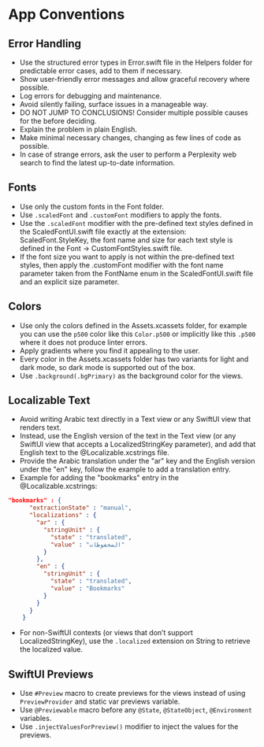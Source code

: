 # App Conventions

## Error Handling
- Use the structured error types in Error.swift file in the Helpers folder for predictable error cases, add to them if necessary.
- Show user-friendly error messages and allow graceful recovery where possible.  
- Log errors for debugging and maintenance.  
- Avoid silently failing, surface issues in a manageable way.
- DO NOT JUMP TO CONCLUSIONS! Consider multiple possible causes for the before deciding.
- Explain the problem in plain English.
- Make minimal necessary changes, changing as few lines of code as possible.
- In case of strange errors, ask the user to perform a Perplexity web search to find the latest up-to-date information.


## Fonts
- Use only the custom fonts in the Font folder.
- Use `.scaledFont` and `.customFont` modifiers to apply the fonts.
- Use the `.scaledFont` modifier with the pre-defined text styles defined in the ScaledFontUI.swift file exactly at the extension: ScaledFont.StyleKey, the font name and size for each text style is defined in the Font -> CustomFontStyles.swift file.
- If the font size you want to apply is not within the pre-defined text styles, then apply the .customFont modifier with the font name parameter taken from the FontName enum in the ScaledFontUI.swift file and an explicit size parameter.

## Colors
- Use only the colors defined in the Assets.xcassets folder, for example you can use the `p500` color like this `Color.p500` or implicitly like this `.p500` where it does not produce linter errors.
- Apply gradients where you find it appealing to the user.
- Every color in the Assets.xcassets folder has two variants for light and dark mode, so dark mode is supported out of the box.
- Use `.background(.bgPrimary)` as the background color for the views.

## Localizable Text
- Avoid writing Arabic text directly in a Text view or any SwiftUI view that renders text.
- Instead, use the English version of the text in the Text view (or any SwiftUI view that accepts a LocalizedStringKey parameter), and add that English text to the @Localizable.xcstrings file.
- Provide the Arabic translation under the "ar" key and the English version under the "en" key, follow the example to add a translation entry.
- Example for adding the "bookmarks" entry in the @Localizable.xcstrings:

```json
"bookmarks" : {
      "extractionState" : "manual",
      "localizations" : {
        "ar" : {
          "stringUnit" : {
            "state" : "translated",
            "value" : "المحفوظات"
          }
        },
        "en" : {
          "stringUnit" : {
            "state" : "translated",
            "value" : "Bookmarks"
          }
        }
      }
    }
```
- For non-SwiftUI contexts (or views that don’t support LocalizedStringKey), use the `.localized` extension on String to retrieve the localized value.

## SwiftUI Previews
- Use `#Preview` macro to create previews for the views instead of using `PreviewProvider` and static var previews variable.
- Use `@Previewable` macro before any `@State`, `@StateObject`, `@Environment` variables.
- Use `.injectValuesForPreview()` modifier to inject the values for the previews.
